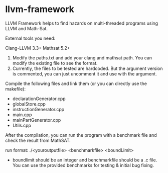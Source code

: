 llvm-framework
==============

LLVM Framework helps to find hazards on multi-threaded programs using LLVM and Math-Sat.

External tools you need:

Clang-LLVM 3.3+
Mathsat 5.2+

1) Modify the paths.txt and add your clang and mathsat path. You can modify the existing file to see the format.
2) Currently, the files to be tested are hardcoded. But the argument version is commented, you can just uncomment it and use with the argument.

Compile the following files and link them (or you can directly use the makefile):

- declarationGenerator.cpp
- globalStore.cpp
- instructionGenerator.cpp
- main.cpp
- mainPartGenerator.cpp
- Utils.cpp

After the compilation, you can run the program with a benchmark file and check the result from MathSAT.

run format: ./\<youroutputfile\> \<benchmarkfile\> \<boundLimit\>

* boundlimit should be an integer and benchmarkfile should be a .c file. You can use the provided benchmarks for testing & initial bug fixing.




